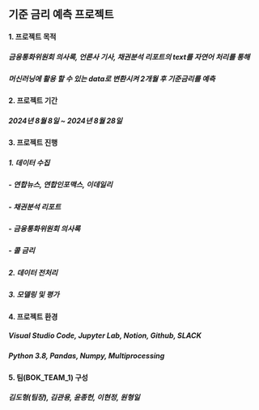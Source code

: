 ## 기준 금리 예측 프로젝트
#### 1. 프로젝트 목적
##### 금융통화위원회 의사록, 언론사 기사, 채권분석 리포트의 ***text***를 자연어 처리를 통해
##### 머신러닝에 활용 할 수 있는 ***data***로 변환시켜 2개월 후 기준금리를 예측
#### 2. 프로젝트 기간
##### 2024년 8월 8일 ~ 2024년 8월 28일
#### 3. 프로젝트 진행
##### 1. 데이터 수집
   ##### - 연합뉴스, 연합인포맥스, 이데일리
   ##### - 채권분석 리포트
   ##### - 금융통화위원회 의사록
   ##### - 콜 금리
##### 2. 데이터 전처리
##### 3. 모델링 및 평가
#### 4. 프로젝트 환경
##### Visual Studio Code, Jupyter Lab, Notion, Github, SLACK

##### Python 3.8, Pandas, Numpy, Multiprocessing

#### 5. 팀(BOK_TEAM_1) 구성 

##### 김도형(팀장), 김관용, 윤종헌, 이현정, 원형일
